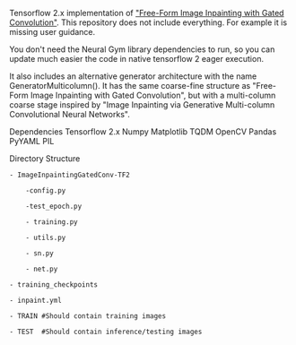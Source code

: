 Tensorflow 2.x implementation of ["Free-Form Image Inpainting with Gated Convolution"](https://github.com/JiahuiYu/generative_inpainting). 
This repository does not include everything. For example it is missing user guidance. 

You don't need the Neural Gym library dependencies to run, so you can update much easier the code in native tensorflow 2 eager execution. 

It also includes an alternative generator architecture with the name GeneratorMulticolumn(). It has the same coarse-fine structure as "Free-Form Image Inpainting with Gated Convolution", but with a multi-column coarse stage inspired by "Image Inpainting via Generative Multi-column Convolutional Neural Networks".

Dependencies 
    Tensorflow 2.x
    Numpy 
    Matplotlib
    TQDM
    OpenCV
    Pandas
    PyYAML
    PIL
    
Directory Structure

    - ImageInpaintingGatedConv-TF2

        -config.py

        -test_epoch.py

        - training.py

        - utils.py

        - sn.py

        - net.py

    - training_checkpoints

    - inpaint.yml

    - TRAIN #Should contain training images 
    
    - TEST  #Should contain inference/testing images
